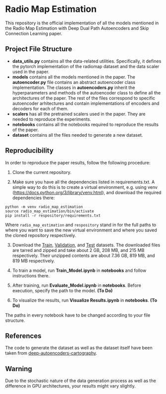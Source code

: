 # Radio Map Estimation

This repository is the official implementation of all the models mentioned in the Radio Map Estimation with Deep Dual Path Autoencoders and Skip Connection Learning paper.

## Project File Structure

- <b>data_utils.py</b> contains all the data-related utilities. Specifically, it defines the pytorch implementation of the radiomap dataset and the data scaler used in the paper.
- <b>models</b> contains all the models mentioned in the paper. The <b>autoencoder.py</b> file contains an abstract autoencoder class implementation. The classes in <b>autoencoders.py</b> inherit the hyperparameters and methods of the autoencoder class to define all the architectures of the paper. The rest of the files correspond to specific autoencoder arhitectures and contain implementations of encoders and decoders for each of them.
- <b>scalers</b> has all the pretrained scalers used in the paper. They are needed to reproduce the experiments.
- <b>notebooks</b> contains all the notebooks required to reproduce the results of the paper.
- <b>dataset</b> contains all the files needed to generate a new dataset.

## Reproducibility

In order to reproduce the paper results, follow the following procedure:

1. Clone the current repository.

2. Make sure you have all the dependencies listed in requirements.txt. A simple way to do this is to create a virtual environment, e.g. using venv (https://docs.python.org/3/library/venv.html), and download the required dependencies there:
```
python -m venv radio_map_estimation
source radio_map_estimation/bin/activate
pip install -r respository/requirements.txt
```
Where `radio_map_estimation` and `respository` stand in for the full paths to where you want to save the new virtual environment and where you saved the cloned repository respectively.

3. Download the [Train](https://drive.google.com/file/d/1-z1gWOLLjD9O0K0whbCA7DsUJt64x6iq/view?usp=sharing), [Validation](https://drive.google.com/file/d/1-ONtHgLgNkI-kPAkdsta0DVkPfjS73js/view?usp=sharing), and [Test](https://drive.google.com/file/d/1KjCLM6DFGDwiIk_DIr005NsEeTbgRoXn/view?usp=sharing) datasets. The downloaded files are tarred and zipped and take about 2 GB, 208 MB, and 215 MB respectively. Their unzipped contents are about 7.36 GB, 819 MB, and 819 MB respectively.

3. To train a model, run <b>Train_Model.ipynb</b> in <b>notebooks</b> and follow instructions there.

3. After training, run <b>Evaluate_Model.ipynb</b> in <b>notebooks</b>. Before execution, specify the path to the model. <b>(To Do)</b>

4. To visualize the results, run <b>Visualize Results.ipynb</b> in <b>notebooks</b>. <b>(To Do)</b>

The paths in every notebook have to be changed according to your file structure.

## References

The code to generate the dataset as well as the dataset itself have been taken from [deep-autoencoders-cartography](https://github.com/fachu000/deep-autoencoders-cartography).

## Warning

Due to the stochastic nature of the data generation process as well as the difference in GPU architectures, your results might vary slightly.
